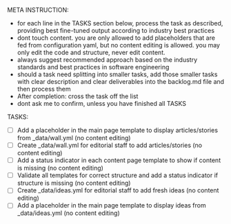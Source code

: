 META INSTRUCTION:
- for each line in the TASKS section below, process the task as described, providing best fine-tuned output according to industry best practices
- dont touch content. you are only allowed to add placeholders that are fed from configuration yaml, but no content editing is allowed. you may only edit the code and structure, never edit content.
- always suggest recommended approach based on the industry standards and best practices in software engineering
- should a task need splitting into smaller tasks, add those smaller tasks with clear description and clear deliverables into the backlog.md file and then process them 
- After completion: cross the task off the list
- dont ask me to confirm, unless you have finished all TASKS

TASKS:
- [ ] Add a placeholder in the main page template to display articles/stories from _data/wall.yml (no content editing)
- [ ] Create _data/wall.yml for editorial staff to add articles/stories (no content editing)
- [ ] Add a status indicator in each content page template to show if content is missing (no content editing)
- [ ] Validate all templates for correct structure and add a status indicator if structure is missing (no content editing)
- [ ] Create _data/ideas.yml for editorial staff to add fresh ideas (no content editing)
- [ ] Add a placeholder in the main page template to display ideas from _data/ideas.yml (no content editing)